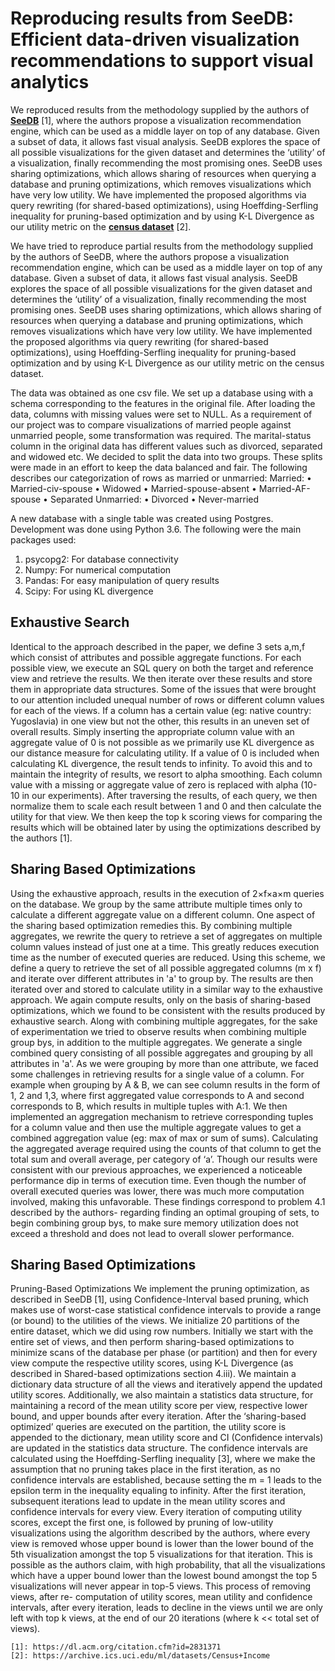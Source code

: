 # Reproducing results from SeeDB: Efficient data-driven visualization recommendations to support visual analytics

We reproduced results from the methodology supplied by the authors of [**SeeDB**](https://dl.acm.org/citation.cfm?id=2831371) [1], where the authors propose a visualization recommendation engine, which can be used as a middle layer on top of any database. Given a subset of data, it allows fast visual analysis. SeeDB explores the space of all possible visualizations for the given dataset and determines the ‘utility’ of a visualization, finally recommending the most promising ones. SeeDB uses sharing optimizations, which allows sharing of resources when querying a database and pruning optimizations, which removes visualizations which have very low utility. We have implemented the proposed algorithms via query rewriting (for shared-based optimizations), using Hoeffding-Serfling inequality for pruning-based optimization and by using K-L Divergence as our utility metric on the [**census dataset**](https://archive.ics.uci.edu/ml/datasets/Census+Income) [2].


We have tried to reproduce partial results from the methodology supplied by the authors of SeeDB, where the authors propose a visualization recommendation engine, which can be used as a middle layer on top of any database. Given a subset of data, it allows fast visual analysis. SeeDB explores the space of all possible visualizations for the given dataset and determines the ‘utility’ of a visualization, finally recommending the most promising ones. SeeDB uses sharing optimizations, which allows sharing of resources when querying a database and pruning optimizations, which removes visualizations which have very low utility. We have implemented the proposed algorithms via query rewriting (for shared-based optimizations), using Hoeffding-Serfling inequality for pruning-based optimization and by using K-L Divergence as our utility metric on the census dataset.

The data was obtained as one csv file. We set up a database using with a schema corresponding to the features in the original file. After loading the data, columns with missing values were set to NULL. As a requirement of our project was to compare visualizations of married people against unmarried people, some transformation was required. The marital-status column in the original data has different values such as divorced, separated and widowed etc. We decided to split the data into two groups. These splits were made in an effort to keep the data balanced and fair. The following describes our categorization of rows as married or unmarried:
Married:
• Married-civ-spouse
• Widowed
• Married-spouse-absent • Married-AF-spouse
• Separated
Unmarried:
• Divorced
• Never-married


A new database with a single table was created using Postgres. Development was done using Python 3.6. The following were the main packages used:
1. psycopg2: For database connectivity
2. Numpy: For numerical computation
3. Pandas: For easy manipulation of query results
4. Scipy: For using KL divergence

## Exhaustive Search
Identical to the approach described in the paper, we define 3 sets a,m,f which consist of attributes and possible aggregate functions. For each possible view, we execute an SQL query on both the target and reference view and retrieve the results. We then iterate over these results and store them in appropriate data structures. Some of the issues that were brought to our attention included unequal number of rows or different column values for each of the views. If a column has a certain value (eg: native country: Yugoslavia) in one view but not the other, this results in an uneven set of overall results. Simply inserting the appropriate column value with an aggregate value of 0 is not possible as we primarily use KL divergence as our distance measure for calculating utility. If a value of 0 is included when calculating KL divergence,
the result tends to infinity. To avoid this and to maintain the integrity of results, we resort to alpha smoothing. Each column value with a missing or aggregate value of zero is replaced with alpha (10-10 in our experiments). After traversing the results, of each query, we then normalize them to scale each result between 1 and 0 and then calculate the utility for that view. We then keep the top k scoring views for comparing the results which will be obtained later by using the optimizations described by the authors [1].

## Sharing Based Optimizations
Using the exhaustive approach, results in the execution of 2×f×a×m queries on the database. We group by the same attribute multiple times only to calculate a different aggregate value on a different column. One aspect of the sharing based optimization remedies this. By combining multiple aggregates, we rewrite the query to retrieve a set of aggregates on multiple column values instead of just one at a time. This greatly reduces execution time as the number of executed queries are reduced. Using this scheme, we define a query to retrieve the set of all possible aggregated columns (m x f) and iterate over different attributes in 'a' to group by. The results are then iterated over and stored to calculate utility in a similar way to the exhaustive approach. We again compute results, only on the basis of sharing-based optimizations, which we found to be consistent with the results produced by exhaustive search.
Along with combining multiple aggregates, for the sake of experimentation we tried to observe results when combining multiple group bys, in addition to the multiple aggregates. We generate a single combined query consisting of all possible aggregates and grouping by all attributes in 'a'. As we were grouping by more than one attribute, we faced some challenges in retrieving results for a single value of a column. For example when grouping by A & B, we can see column results in the form of 1, 2 and 1,3, where first aggregated value corresponds to A and second corresponds to B, which results in multiple tuples with A:1. We then implemented an aggregation mechanism to retrieve corresponding tuples for a column value and then use the multiple aggregate values to get a combined aggregation value (eg: max of max or sum of sums). Calculating the aggregated average required using the counts of that column to get the total sum and overall average, per category of ‘a’. Though our results were consistent with our previous approaches, we experienced a noticeable performance dip in terms of execution time. Even though the number of overall executed queries was lower, there was much more computation involved, making this unfavorable. These findings correspond to problem 4.1 described by the authors- regarding finding an optimal grouping of sets, to begin combining group bys, to make sure memory utilization does not exceed a threshold and does not lead to overall slower performance.

## Sharing Based Optimizations

Pruning-Based Optimizations
We implement the pruning optimization, as described in SeeDB [1], using Confidence-Interval based pruning, which makes use of worst-case statistical confidence intervals to provide a range (or bound) to the utilities of the views. We initialize 20 partitions of the entire dataset, which we did using row numbers. Initially we start with the entire set of views, and then perform sharing-based optimizations to minimize scans of the database per phase (or partition) and then for every view compute the respective utility scores, using K-L Divergence (as described in Shared-based optimizations section 4.iii). We maintain a dictionary data structure of all the views and iteratively append the updated utility scores. Additionally,
we also maintain a statistics data structure, for maintaining a record of the mean utility score per view, respective lower bound, and upper bounds after every iteration. After the ‘sharing-based optimized’ queries are executed on the partition, the utility score is appended to the dictionary, mean utility score and CI (Confidence intervals) are updated in the statistics data structure. The confidence intervals are calculated using the Hoeffding-Serfling inequality [3], where we make the assumption that no pruning takes place in the first iteration, as no confidence intervals are established, because setting the m = 1 leads to the epsilon term in the inequality equaling to infinity. After the first iteration, subsequent iterations lead to update in the mean utility scores and confidence intervals for every view. Every iteration of computing utility scores, except the first one, is followed by pruning of low-utility visualizations using the algorithm described by the authors, where every view is removed whose upper bound is lower than the lower bound of the 5th visualization amongst the top 5 visualizations for that iteration. This is possible as the authors claim, with high probability, that all the visualizations which have a upper bound lower than the lowest bound amongst the top 5 visualizations will never appear in top-5 views. This process of removing views, after re- computation of utility scores, mean utility and confidence intervals, after every iteration, leads to decline in the views until we are only left with top k views, at the end of our 20 iterations (where k << total set of views).



	[1]: https://dl.acm.org/citation.cfm?id=2831371
	[2]: https://archive.ics.uci.edu/ml/datasets/Census+Income
